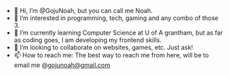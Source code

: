 - 👋 Hi, I’m @GojuNoah, but you can call me Noah.
- 👀 I’m interested in programming, tech, gaming and any combo of those 3.
- 🌱 I’m currently learning Computer Science at U of A grantham, but as far as coding goes, I am developing my frontend skills. 
- 💞️ I’m looking to collaborate on websites, games, etc. Just ask!
- 📫 How to reach me: The best way to reach me from here, will be to email me @gojunoah@gmail.com


<!---
GojuNoah/GojuNoah is a ✨ special ✨ repository because its `README.md` (this file) appears on your GitHub profile.
You can click the Preview link to take a look at your changes.
--->
